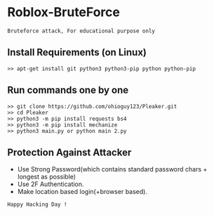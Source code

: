 # Roblox-BruteForce
```
Bruteforce attack, For educational purpose only
```

## Install Requirements (on Linux)
```
>> apt-get install git python3 python3-pip python python-pip
```

## Run commands one by one
```
>> git clone https://github.com/ohioguy123/Pleaker.git
>> cd Pleaker
>> python3 -m pip install requests bs4
>> python3 -m pip install mechanize
>> python3 main.py or python main 2.py
```

## Protection Against Attacker
* Use Strong Password(which contains standard password chars + longest as possible)
* Use 2F Authentication.
* Make location based login(+browser based).

~~~
Happy Hacking Day !
~~~
